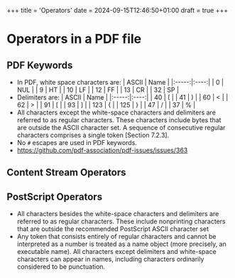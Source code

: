 +++
title = 'Operators'
date = 2024-09-15T12:46:50+01:00
draft = true
+++

# Operators in a PDF file

## PDF Keywords

- In PDF, white space characters are:
    | ASCII | Name |
    |:-----:|:----:|
    | 0     | NUL  |
    | 9     | HT   |
    | 10    | LF   |
    | 12    | FF   |
    | 13    | CR   |
    | 32    | SP   |
- Delimiters are:
    | ASCII | Name |
    |:-----:|:----:|
    | 40    | (    |
    | 41    | )    |
    | 60    | <    |
    | 62    | >    |
    | 91    | [    |
    | 93    | ]    |
    | 123   | {    |
    | 125   | }    |
    | 47    | /    |
    | 37    | %    |
- All characters except the white-space characters and delimiters are referred
  to as regular characters. These characters include bytes that are outside the
  ASCII character set.  A sequence of consecutive regular characters comprises
  a single token \[Section 7.2.3\].
- No `#` escapes are used in PDF keywords.
- https://github.com/pdf-association/pdf-issues/issues/363

## Content Stream Operators

## PostScript Operators

- All characters besides the white-space characters and delimiters are referred
  to as regular characters. These include nonprinting characters that are
  outside the recommended PostScript ASCII character set
- Any token that consists entirely of regular characters and cannot be
  interpreted as a number is treated as a name object (more precisely, an
  executable name).  All characters except delimiters and white-space
  characters can appear in names, including characters ordinarily considered to
  be punctuation.
